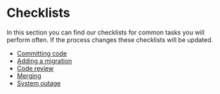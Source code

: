 # Checklists

In this section you can find our checklists for common tasks you will perform
often. If the process changes these checklists will be updated. 


- [Committing code](checklists/committing/)
- [Adding a migration](checklists/adding_a_migration/)
- [Code review](checklists/code_review/)
- [Merging](checklists/merging/)
- [System outage](checklists/outage/)
